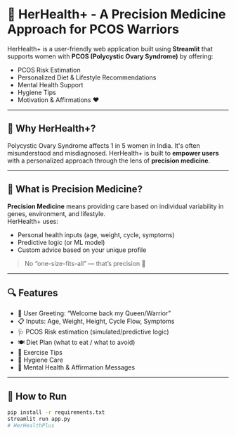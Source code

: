 # 🌸 HerHealth+ - A Precision Medicine Approach for PCOS Warriors

HerHealth+ is a user-friendly web application built using **Streamlit** that supports women with **PCOS (Polycystic Ovary Syndrome)** by offering:
- PCOS Risk Estimation
- Personalized Diet & Lifestyle Recommendations
- Mental Health Support
- Hygiene Tips
- Motivation & Affirmations ❤️

---

## 🎯 Why HerHealth+?

Polycystic Ovary Syndrome affects 1 in 5 women in India. It's often misunderstood and misdiagnosed. HerHealth+ is built to **empower users** with a personalized approach through the lens of **precision medicine**.

---

## 💊 What is Precision Medicine?

**Precision Medicine** means providing care based on individual variability in genes, environment, and lifestyle.  
HerHealth+ uses:
- Personal health inputs (age, weight, cycle, symptoms)
- Predictive logic (or ML model)
- Custom advice based on your unique profile  
> No “one-size-fits-all” — that’s precision 🌸

---

## 🔍 Features

- 🔐 User Greeting: “Welcome back my Queen/Warrior”
- 📋 Inputs: Age, Weight, Height, Cycle Flow, Symptoms
- 🩺 PCOS Risk estimation (simulated/predictive logic)
- 🍽 Diet Plan (what to eat / what to avoid)
- 🧘 Exercise Tips
- 🧼 Hygiene Care
- 💌 Mental Health & Affirmation Messages

---

## 🧪 How to Run

```bash
pip install -r requirements.txt
streamlit run app.py
# HerHealthPlus
